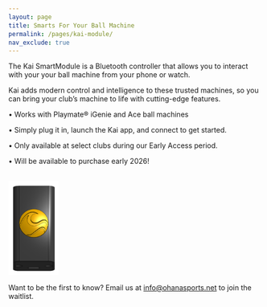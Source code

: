 ```yaml
---
layout: page
title: Smarts For Your Ball Machine
permalink: /pages/kai-module/
nav_exclude: true
---
```


The Kai SmartModule is a Bluetooth controller that allows you to interact with your your ball machine from your phone or watch.

Kai adds modern control and intelligence to these trusted machines, so you can bring your club’s machine to life with cutting-edge features. 

•  Works with Playmate® iGenie and Ace ball machines

•  Simply plug it in, launch the Kai app, and connect to get started.

•  Only available at select clubs during our Early Access period. 

•  Will be available to purchase early 2026! 

<br>

<img src="/assets/images/module.png" alt="Kai Module" width="100">

<br>

Want to be the first to know? Email us at <a href="mailto:info@ohanasports.net">info@ohanasports.net</a> to join the waitlist.
